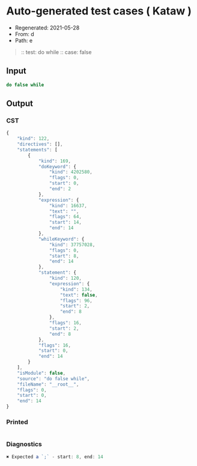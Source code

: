 # Auto-generated test cases ( Kataw )
- Regenerated: 2021-05-28
- From: d
- Path: e
> :: test: do while
> :: case: false
## Input

`````js
do false while
`````
## Output

### CST

```javascript
{
    "kind": 122,
    "directives": [],
    "statements": [
        {
            "kind": 169,
            "doKeyword": {
                "kind": 4202580,
                "flags": 0,
                "start": 0,
                "end": 2
            },
            "expression": {
                "kind": 16637,
                "text": "",
                "flags": 64,
                "start": 14,
                "end": 14
            },
            "whileKeyword": {
                "kind": 37757028,
                "flags": 0,
                "start": 8,
                "end": 14
            },
            "statement": {
                "kind": 120,
                "expression": {
                    "kind": 134,
                    "text": false,
                    "flags": 96,
                    "start": 2,
                    "end": 8
                },
                "flags": 16,
                "start": 2,
                "end": 8
            },
            "flags": 16,
            "start": 0,
            "end": 14
        }
    ],
    "isModule": false,
    "source": "do false while",
    "fileName": "__root__",
    "flags": 0,
    "start": 0,
    "end": 14
}
```

### Printed

```javascript

```

### Diagnostics

```javascript
✖ Expected a `;` - start: 8, end: 14

```

